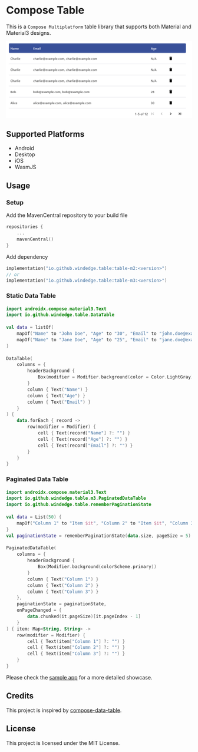 # Compose Table

This is a `Compose Multiplatform` table library that supports both Material and Material3 designs.


![screen](./screenshot.png)

## Supported Platforms

* Android
* Desktop
* iOS
* WasmJS

## Usage

### Setup

Add the MavenCentral repository to your build file
```kotlin
repositories {
    ...
    mavenCentral()
}
```

Add dependency

```kotlin
implementation("io.github.windedge.table:table-m2:<version>")
// or
implementation("io.github.windedge.table:table-m3:<version>")
```

### Static Data Table

```kotlin
import androidx.compose.material3.Text
import io.github.windedge.table.DataTable

val data = listOf(
    mapOf("Name" to "John Doe", "Age" to "30", "Email" to "john.doe@example.com"),
    mapOf("Name" to "Jane Doe", "Age" to "25", "Email" to "jane.doe@example.com")
)

DataTable(
    columns = {
        headerBackground {
            Box(modifier = Modifier.background(color = Color.LightGray))
        }
        column { Text("Name") }
        column { Text("Age") }
        column { Text("Email") }
    }
) {
    data.forEach { record ->
        row(modifier = Modifier) {
            cell { Text(record["Name"] ?: "") }
            cell { Text(record["Age"] ?: "") }
            cell { Text(record["Email"] ?: "") }
        }
    }
}

```

### Paginated Data Table

```kotlin
import androidx.compose.material3.Text
import io.github.windedge.table.m3.PaginatedDataTable
import io.github.windedge.table.rememberPaginationState

val data = List(50) {
    mapOf("Column 1" to "Item $it", "Column 2" to "Item $it", "Column 3" to "Item $it")
}
val paginationState = rememberPaginationState(data.size, pageSize = 5)

PaginatedDataTable(
    columns = {
        headerBackground {
            Box(Modifier.background(colorScheme.primary))
        }
        column { Text("Column 1") }
        column { Text("Column 2") }
        column { Text("Column 3") }
    },
    paginationState = paginationState,
    onPageChanged = {
        data.chunked(it.pageSize)[it.pageIndex - 1]
    }
) { item: Map<String, String> ->
    row(modifier = Modifier) {
        cell { Text(item["Column 1"] ?: "") }
        cell { Text(item["Column 2"] ?: "") }
        cell { Text(item["Column 3"] ?: "") }
    }
}
```

Please check the [sample app](./sample) for a more detailed showcase.

## Credits

This project is inspired by [compose-data-table](https://github.com/sproctor/compose-data-table).


## License

This project is licensed under the MIT License.